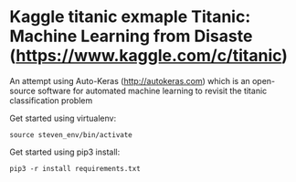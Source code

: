# Kaggle titanic exmaple Titanic: Machine Learning from Disaste (https://www.kaggle.com/c/titanic)

An attempt using Auto-Keras (http://autokeras.com) which is an open-source software for automated machine learning to revisit the titanic classification problem

Get started using virtualenv:

```
source steven_env/bin/activate
```

Get started using pip3 install:
```
pip3 -r install requirements.txt
```


